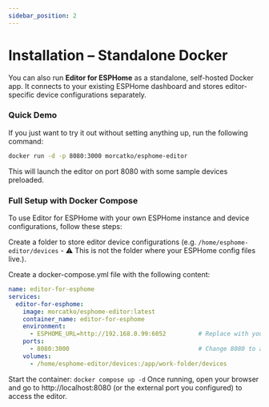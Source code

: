 ```yaml
---
sidebar_position: 2
---
```


# Installation – Standalone Docker

You can also run **Editor for ESPHome** as a standalone, self-hosted Docker app. It connects to your existing ESPHome dashboard and stores editor-specific device configurations separately.

### Quick Demo

If you just want to try it out without setting anything up, run the following command:

```bash
docker run -d -p 8080:3000 morcatko/esphome-editor
```
This will launch the editor on port 8080 with some sample devices preloaded.

### Full Setup with Docker Compose
To use Editor for ESPHome with your own ESPHome instance and device configurations, follow these steps:

Create a folder to store editor device configurations (e.g. `/home/esphome-editor/devices` - ⚠️ This is not the folder where your ESPHome config files live.).

Create a docker-compose.yml file with the following content:

```yaml title="docker-compose.yaml"
name: editor-for-esphome
services:
  editor-for-esphome:
    image: morcatko/esphome-editor:latest
    container_name: editor-for-esphome
    environment:
      - ESPHOME_URL=http://192.168.0.99:6052         # Replace with your ESPHome dashboard URL
    ports:
      - 8080:3000                                    # Change 8080 to any external port you prefer
    volumes:
      - /home/esphome-editor/devices:/app/work-folder/devices
```

Start the container: ```docker compose up -d```
Once running, open your browser and go to http://localhost:8080 (or the external port you configured) to access the editor.